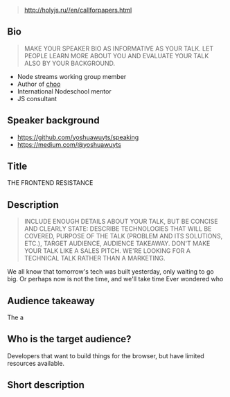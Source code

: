 > http://holyjs.ru//en/callforpapers.html

## Bio
> MAKE YOUR SPEAKER BIO AS INFORMATIVE AS YOUR TALK. LET PEOPLE LEARN MORE
> ABOUT YOU AND EVALUATE YOUR TALK ALSO BY YOUR BACKGROUND.
- Node streams working group member
- Author of [choo](https://github.com/yoshuawuyts)
- International Nodeschool mentor
- JS consultant

## Speaker background
- https://github.com/yoshuawuyts/speaking
- https://medium.com/@yoshuawuyts

## Title
THE FRONTEND RESISTANCE

## Description
> INCLUDE ENOUGH DETAILS ABOUT YOUR TALK, BUT BE CONCISE AND CLEARLY STATE:
> DESCRIBE TECHNOLOGIES THAT WILL BE COVERED, PURPOSE OF THE TALK (PROBLEM AND
> ITS SOLUTIONS, ETC.), TARGET AUDIENCE, AUDIENCE TAKEAWAY.
> DON'T MAKE YOUR TALK LIKE A SALES PITCH. WE'RE LOOKING FOR A TECHNICAL TALK
> RATHER THAN A MARKETING.

We all know that tomorrow's tech was built yesterday, only waiting to go big.
Or perhaps now is not the time, and we'll take time 
Ever wondered who 

## Audience takeaway
The a

## Who is the target audience?
Developers that want to build things for the browser, but have limited
resources available.

## Short description
